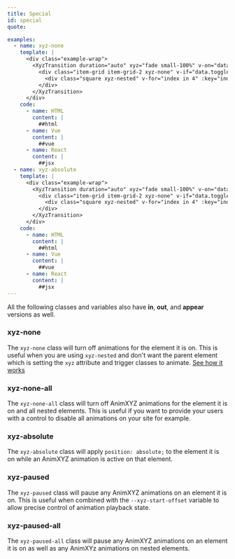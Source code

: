```yaml
---
title: Special
id: special
quote: 

examples:
  - name: xyz-none
    template: |
      <div class="example-wrap">
        <XyzTransition duration="auto" xyz="fade small-100%" v-on="data.listeners">
          <div class="item-grid item-grid-2 xyz-none" v-if="data.toggled">
            <div class="square xyz-nested" v-for="index in 4" :key="index"></div>
          </div>
        </XyzTransition>
      </div>
    code:
      - name: HTML
        content: |
          ##html
      - name: Vue
        content: |
          ##vue
      - name: React
        content: |
          ##jsx
  - name: xyz-absolute
    template: |
      <div class="example-wrap">
        <XyzTransition duration="auto" xyz="fade small-100%" v-on="data.listeners">
          <div class="item-grid item-grid-2 xyz-none" v-if="data.toggled">
            <div class="square xyz-nested" v-for="index in 4" :key="index"></div>
          </div>
        </XyzTransition>
      </div>
    code:
      - name: HTML
        content: |
          ##html
      - name: Vue
        content: |
          ##vue
      - name: React
        content: |
          ##jsx
---
```


All the following classes and variables also have **in**, **out**, and **appear** versions as well.
### xyz-none
The `xyz-none` class will turn off animations for the element it is on. This is useful when you are using `xyz-nested` and don't want the parent element which is setting the `xyz` attribute and trigger classes to animate. [See how it works](?tab=examples&example=xyz-none#special)

### xyz-none-all
The `xyz-none-all` class will turn off AnimXYZ animations for the element it is on and all nested elements. This is useful if you want to provide your users with a control to disable all animations on your site for example.

### xyz-absolute
The `xyz-absolute` class will apply `position: absolute;` to the element it is on while an AnimXYZ animation is active on that element.

### xyz-paused
The `xyz-paused` class will pause any AnimXYZ animations on an element it is on. This is useful when combined with the `--xyz-start-offset` variable to allow precise control of animation playback state.

### xyz-paused-all
The `xyz-paused-all` class will pause any AnimXYZ animations on an element it is on as well as any AnimXYz animations on nested elements.
